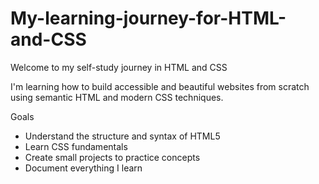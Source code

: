 # My-learning-journey-for-HTML-and-CSS

Welcome to my self-study journey in HTML and CSS

I'm learning how to build accessible and beautiful websites from scratch using semantic HTML and modern CSS techniques.


Goals
- Understand the structure and syntax of HTML5
- Learn CSS fundamentals
- Create small projects to practice concepts
- Document everything I learn

